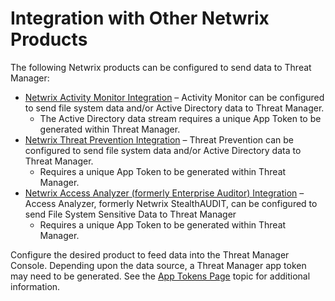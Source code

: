 # Integration with Other Netwrix Products

The following Netwrix products can be configured to send data to Threat Manager:

- [Netwrix Activity Monitor Integration](/docs/threatmanager/3.0/threatmanager/install/integration/activitymonitor.md) – Activity Monitor can be configured to
  send file system data and/or Active Directory data to Threat Manager.
  - The Active Directory data stream requires a unique App Token to be generated within Threat
    Manager.
- [Netwrix Threat Prevention Integration](/docs/threatmanager/3.0/threatmanager/install/integration/threatprevention.md) – Threat Prevention can be configured
  to send file system data and/or Active Directory data to Threat Manager.
  - Requires a unique App Token to be generated within Threat Manager.
- [Netwrix Access Analyzer (formerly Enterprise Auditor) Integration](/docs/threatmanager/3.0/threatmanager/install/integration/accessanalyzer.md) – Access
  Analyzer, formerly Netwrix StealthAUDIT, can be configured to send File System Sensitive Data to
  Threat Manager
  - Requires a unique App Token to be generated within Threat Manager.

Configure the desired product to feed data into the Threat Manager Console. Depending upon the data
source, a Threat Manager app token may need to be generated. See the
[App Tokens Page](/docs/threatmanager/3.0/threatmanager/administration/configuration/integrations/apptoken.md) topic for additional
information.
